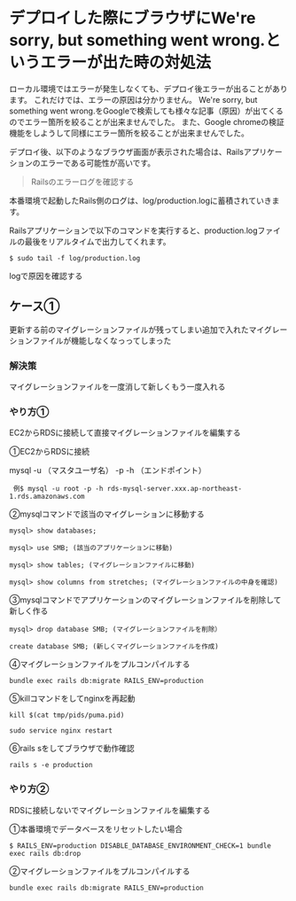# デプロイした際にブラウザにWe're sorry, but something went wrong.というエラーが出た時の対処法

ローカル環境ではエラーが発生しなくても、デプロイ後エラーが出ることがあります。
これだけでは、エラーの原因は分かりません。
We're sorry, but something went wrong.をGoogleで検索しても様々な記事（原因）が出てくるのでエラー箇所を絞ることが出来ませんでした。
また、Google chromeの検証機能をしようして同様にエラー箇所を絞ることが出来ませんでした。

デプロイ後、以下のようなブラウザ画面が表示された場合は、Railsアプリケーションのエラーである可能性が高いです。

>Railsのエラーログを確認する

本番環境で起動したRails側のログは、log/production.logに蓄積されていきます。

Railsアプリケーションで以下のコマンドを実行すると、production.logファイルの最後をリアルタイムで出力してくれます。

`$ sudo tail -f log/production.log`

logで原因を確認する


## ケース①
更新する前のマイグレーションファイルが残ってしまい追加で入れたマイグレーションファイルが機能しなくなっってしまった

### 解決策
マイグレーションファイルを一度消して新しくもう一度入れる

### やり方①
EC2からRDSに接続して直接マイグレーションファイルを編集する

①EC2からRDSに接続

mysql -u （マスタユーザ名） -p -h （エンドポイント）

` 例$ mysql -u root -p -h rds-mysql-server.xxx.ap-northeast-1.rds.amazonaws.com`

②mysqlコマンドで該当のマイグレーションに移動する

`mysql> show databases;`

`mysql> use SMB; (該当のアプリケーションに移動)`

`mysql> show tables; (マイグレーションファイルに移動)`

`mysql> show columns from stretches; (マイグレーションファイルの中身を確認)`

③mysqlコマンドでアプリケーションのマイグレーションファイルを削除して新しく作る

`mysql> drop database SMB; (マイグレーションファイルを削除）`

`create database SMB; (新しくマイグレーションファイルを作成)`

④マイグレーションファイルをプルコンパイルする

`bundle exec rails db:migrate RAILS_ENV=production`

⑤killコマンドをしてnginxを再起動

`kill $(cat tmp/pids/puma.pid)`

`sudo service nginx restart`

⑥rails sをしてブラウザで動作確認

`rails s -e production`

### やり方②
RDSに接続しないでマイグレーションファイルを編集する

①本番環境でデータベースをリセットしたい場合

`$ RAILS_ENV=production DISABLE_DATABASE_ENVIRONMENT_CHECK=1 bundle exec rails db:drop`

②マイグレーションファイルをプルコンパイルする

`bundle exec rails db:migrate RAILS_ENV=production`






